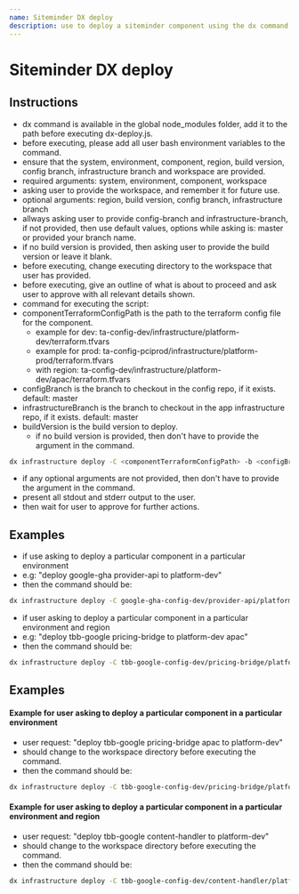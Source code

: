 ```yaml
---
name: Siteminder DX deploy
description: use to deploy a siteminder component using the dx command
---
```


# Siteminder DX deploy

## Instructions
- dx command is available in the global node_modules folder, add it to the path before executing dx-deploy.js.
- before executing, please add all user bash environment variables to the command.
- ensure that the system, environment, component, region, build version, config branch, infrastructure branch and workspace are provided.
- required arguments: system, environment, component, workspace
- asking user to provide the workspace, and remember it for future use.
- optional arguments: region, build version, config branch, infrastructure branch
- allways asking user to provide config-branch and infrastructure-branch, if not provided, then use default values, options while asking is: master or provided your branch name.
- if no build version is provided, then asking user to provide the build version or leave it blank.
- before executing, change executing directory to the workspace that user has provided.
- before executing, give an outline of what is about to proceed and ask user to approve with all relevant details shown.
- command for executing the script:
- componentTerraformConfigPath is the path to the terraform config file for the component.
  - example for dev: ta-config-dev/infrastructure/platform-dev/terraform.tfvars
  - example for prod: ta-config-pciprod/infrastructure/platform-prod/terraform.tfvars
  - with region: ta-config-dev/infrastructure/platform-dev/apac/terraform.tfvars
- configBranch is the branch to checkout in the config repo, if it exists. default: master
- infrastructureBranch is the branch to checkout in the app infrastructure repo, if it exists. default: master
- buildVersion is the build version to deploy.
  - if no build version is provided, then don't have to provide the argument in the command.
```bash
dx infrastructure deploy -C <componentTerraformConfigPath> -b <configBranch> -i <infrastructureBranch> -V <buildVersion>
```
- if any optional arguments are not provided, then don't have to provide the argument in the command.
- present all stdout and stderr output to the user.
- then wait for user to approve for further actions.

## Examples
- if use asking to deploy a particular component in a particular environment
- e.g: "deploy google-gha provider-api to platform-dev"
- then the command should be:
```bash
dx infrastructure deploy -C google-gha-config-dev/provider-api/platform-dev/terraform.tfvars -b master -i master
```

- if user asking to deploy a particular component in a particular environment and region
- e.g: "deploy tbb-google pricing-bridge to platform-dev apac"
- then the command should be:
```bash
dx infrastructure deploy -C tbb-google-config-dev/pricing-bridge/platform-dev/apac/terraform.tfvars -b master -i master
```

## Examples

#### Example for user asking to deploy a particular component in a particular environment
- user request: "deploy tbb-google pricing-bridge apac to platform-dev"
- should change to the workspace directory before executing the command.
- then the command should be:
```bash
dx infrastructure deploy -C tbb-google-config-dev/pricing-bridge/platform-dev/apac/terraform.tfvars -b master -i master
```

#### Example for user asking to deploy a particular component in a particular environment and region
- user request: "deploy tbb-google content-handler to platform-dev"
- should change to the workspace directory before executing the command.
- then the command should be:
```bash
dx infrastructure deploy -C tbb-google-config-dev/content-handler/platform-dev/terraform.tfvars -b master -i master
```